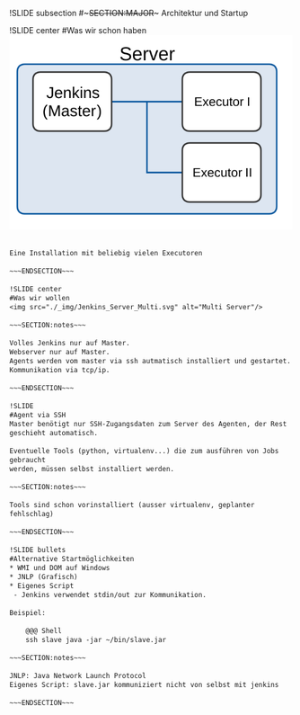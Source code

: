 !SLIDE subsection
#~~~SECTION:MAJOR~~~ Architektur und Startup

!SLIDE center
#Was wir schon haben
<img src="./_img/Jenkins_Server_Single.svg" alt="Single Server"/>

~~~SECTION:notes~~~

Eine Installation mit beliebig vielen Executoren

~~~ENDSECTION~~~

!SLIDE center
#Was wir wollen
<img src="./_img/Jenkins_Server_Multi.svg" alt="Multi Server"/>

~~~SECTION:notes~~~

Volles Jenkins nur auf Master.
Webserver nur auf Master.
Agents werden vom master via ssh autmatisch installiert und gestartet.
Kommunikation via tcp/ip.

~~~ENDSECTION~~~

!SLIDE
#Agent via SSH
Master benötigt nur SSH-Zugangsdaten zum Server des Agenten, der Rest
geschieht automatisch.

Eventuelle Tools (python, virtualenv...) die zum ausführen von Jobs gebraucht
werden, müssen selbst installiert werden.

~~~SECTION:notes~~~

Tools sind schon vorinstalliert (ausser virtualenv, geplanter fehlschlag)

~~~ENDSECTION~~~

!SLIDE bullets
#Alternative Startmöglichkeiten
* WMI und DOM auf Windows
* JNLP (Grafisch)
* Eigenes Script
 - Jenkins verwendet stdin/out zur Kommunikation.

Beispiel:

    @@@ Shell
    ssh slave java -jar ~/bin/slave.jar

~~~SECTION:notes~~~

JNLP: Java Network Launch Protocol
Eigenes Script: slave.jar kommuniziert nicht von selbst mit jenkins

~~~ENDSECTION~~~

